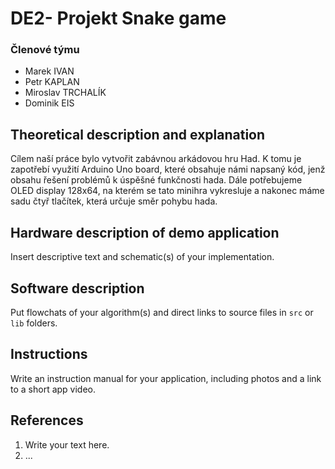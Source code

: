 # DE2- Projekt Snake game

### Členové týmu

* Marek IVAN
* Petr KAPLAN
* Miroslav TRCHALÍK
* Dominik EIS

## Theoretical description and explanation

Cílem naší práce bylo vytvořit zabávnou arkádovou hru Had. K tomu je zapotřebí využití Arduino Uno board, které obsahuje námi napsaný kód, jenž obsahu řešení problémů k úspěšné funkčnosti hada. Dále potřebujeme OLED display 128x64, na kterém se tato minihra vykresluje a nakonec máme sadu čtyř tlačítek, která určuje směr pohybu hada.

## Hardware description of demo application

Insert descriptive text and schematic(s) of your implementation.

## Software description

Put flowchats of your algorithm(s) and direct links to source files in `src` or `lib` folders.

## Instructions

Write an instruction manual for your application, including photos and a link to a short app video.

## References

1. Write your text here.
2. ...

